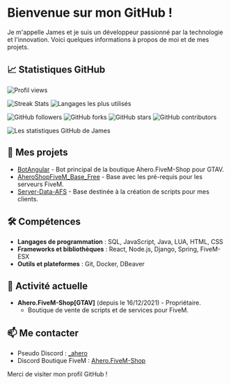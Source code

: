 # Bienvenue sur mon GitHub !

Je m'appelle James et je suis un développeur passionné par la technologie et l'innovation. Voici quelques informations à propos de moi et de mes projets.

## 📈 Statistiques GitHub
![Profil views](https://komarev.com/ghpvc/?username=James-TREMA)

![Streak Stats](https://github-readme-streak-stats.herokuapp.com/?user=James-TREMA&theme=default) ![Langages les plus utilisés](https://github-readme-stats.vercel.app/api/top-langs/?username=James-TREMA&layout=compact&theme=default)

![GitHub followers](https://img.shields.io/github/followers/James-TREMA?label=Followers&style=social) ![GitHub forks](https://img.shields.io/github/forks/James-TREMA/nom-de-votre-repo?label=Forks&style=social) ![GitHub stars](https://img.shields.io/github/stars/James-TREMA/nom-de-votre-repo?label=Stars&style=social) ![GitHub contributors](https://img.shields.io/github/contributors/James-TREMA/nom-de-votre-repo?label=Contributors&style=plastic)

![Les statistiques GitHub de James](https://github-readme-stats.vercel.app/api?username=James-TREMA&show_icons=true&theme=white)

## 🌱 Mes projets
- [BotAngular](https://github.com/James-TREMA/BotAngular) - Bot principal de la boutique Ahero.FiveM-Shop pour GTAV.
- [AheroShopFiveM_Base_Free](https://github.com/James-TREMA/AheroShopFiveM_Base_Free) - Base avec les pré-requis pour les serveurs FiveM.
- [Server-Data-AFS](https://github.com/James-TREMA/server-data) - Base destinée à la création de scripts pour mes clients.

## 🛠 Compétences
- **Langages de programmation** : SQL, JavaScript, Java, LUA, HTML, CSS
- **Frameworks et bibliothèques** : React, Node.js, Django, Spring, FiveM-ESX
- **Outils et plateformes** : Git, Docker, DBeaver

## 💼 Activité actuelle
- **Ahero.FiveM-Shop[GTAV]** (depuis le 16/12/2021) - Propriétaire.
  - Boutique de vente de scripts et de services pour FiveM.

## 📫 Me contacter
- Pseudo Discord : [_ahero](_ahero)
- Discord Boutique FiveM : [Ahero.FiveM-Shop](https://discord.gg/nvKs7x69wr)

Merci de visiter mon profil GitHub !
